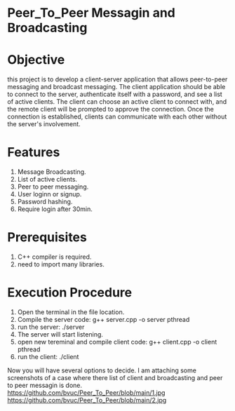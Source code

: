 # Peer_To_Peer Messagin and Broadcasting

# Objective
this project is to develop a client-server application that allows peer-to-peer messaging and broadcast messaging. The client application should be able to connect to the server, authenticate itself with a password, and see a list of active clients. The client can choose an active client to connect with, and the remote client will be prompted to approve the connection. Once the connection is established, clients can communicate with each other without the server's involvement.

# Features
1. Message Broadcasting.
2. List of active clients.
3. Peer to peer messaging.
4. User loginn or signup.
5. Password hashing.
6. Require login after 30min.

# Prerequisites
1. C++ compiler is required.
2. need to import many libraries.

# Execution Procedure
1. Open the terminal in the file location.
2. Compile the server code: g++ server.cpp -o server pthread
3. run the server: ./server
4. The server will start listening.
5. open new tereminal and compile client code: g++ client.cpp -o client pthread
6. run the client: ./client

Now you will have several options to decide. I am attaching some screenshots of a case where there list of client and broadcasting and peer to peer messagin is done.
https://github.com/bvuc/Peer_To_Peer/blob/main/1.jpg
https://github.com/bvuc/Peer_To_Peer/blob/main/2.jpg
